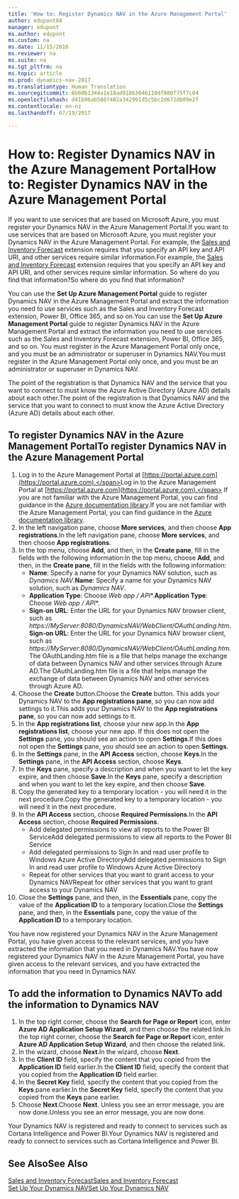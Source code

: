 ```yaml
---
title: 'How to: Register Dynamics NAV in the Azure Management Portal'
author: edupont04
manager: edupont
ms.author: edupont
ms.custom: na
ms.date: 11/15/2016
ms.reviewer: na
ms.suite: na
ms.tgt_pltfrm: na
ms.topic: article
ms.prod: dynamics-nav-2017
ms.translationtype: Human Translation
ms.sourcegitcommit: 6b60b1344a1e18ad91863046110df880f75f7c04
ms.openlocfilehash: d41b96ab5807402a342991d5c5bc2d672db09e2f
ms.contentlocale: en-nz
ms.lasthandoff: 07/19/2017

---
```

# <a name="how-to-register-dynamics-nav-in-the-azure-management-portal"></a><span data-ttu-id="efa13-102">How to: Register Dynamics NAV in the Azure Management Portal</span><span class="sxs-lookup"><span data-stu-id="efa13-102">How to: Register Dynamics NAV in the Azure Management Portal</span></span>
<span data-ttu-id="efa13-103">If you want to use services that are based on Microsoft Azure, you must register your Dynamics NAV in the Azure Management Portal.</span><span class="sxs-lookup"><span data-stu-id="efa13-103">If you want to use services that are based on Microsoft Azure, you must register your Dynamics NAV in the Azure Management Portal.</span></span> <span data-ttu-id="efa13-104">For example, the [Sales and Inventory Forecast](ui-extensions-sales-forecast.md) extension requires that you specify an API key and API URI, and other services require similar information.</span><span class="sxs-lookup"><span data-stu-id="efa13-104">For example, the [Sales and Inventory Forecast](ui-extensions-sales-forecast.md) extension requires that you specify an API key and API URI, and other services require similar information.</span></span> <span data-ttu-id="efa13-105">So where do you find that information?</span><span class="sxs-lookup"><span data-stu-id="efa13-105">So where do you find that information?</span></span>

<span data-ttu-id="efa13-106">You can use the **Set Up Azure Management Portal** guide to register Dynamics NAV in the Azure Management Portal and extract the information you need to use services such as the Sales and Inventory Forecast extension, Power BI, Office 365, and so on.</span><span class="sxs-lookup"><span data-stu-id="efa13-106">You can use the **Set Up Azure Management Portal** guide to register Dynamics NAV in the Azure Management Portal and extract the information you need to use services such as the Sales and Inventory Forecast extension, Power BI, Office 365, and so on.</span></span> <span data-ttu-id="efa13-107">You must register in the Azure Management Portal only once, and you must be an administrator or superuser in Dynamics NAV.</span><span class="sxs-lookup"><span data-stu-id="efa13-107">You must register in the Azure Management Portal only once, and you must be an administrator or superuser in Dynamics NAV.</span></span>

<span data-ttu-id="efa13-108">The point of the registration is that Dynamics NAV and the service that you want to connect to must know the Azure Active Directory (Azure AD) details about each other.</span><span class="sxs-lookup"><span data-stu-id="efa13-108">The point of the registration is that Dynamics NAV and the service that you want to connect to must know the Azure Active Directory (Azure AD) details about each other.</span></span>

## <a name="to-register-dynamics-nav-in-the-azure-management-portal"></a><span data-ttu-id="efa13-109">To register Dynamics NAV in the Azure Management Portal</span><span class="sxs-lookup"><span data-stu-id="efa13-109">To register Dynamics NAV in the Azure Management Portal</span></span>
1. <span data-ttu-id="efa13-110">Log in to the Azure Management Portal at [https://portal.azure.com](https://portal.azure.com).</span><span class="sxs-lookup"><span data-stu-id="efa13-110">Log in to the Azure Management Portal at [https://portal.azure.com](https://portal.azure.com).</span></span>
    <span data-ttu-id="efa13-111">If you are not familiar with the Azure Management Portal, you can find guidance in the [Azure documentation library](https://azure.microsoft.com/en-us/documentation/articles).</span><span class="sxs-lookup"><span data-stu-id="efa13-111">If you are not familiar with the Azure Management Portal, you can find guidance in the [Azure documentation library](https://azure.microsoft.com/en-us/documentation/articles).</span></span>
2. <span data-ttu-id="efa13-112">In the left navigation pane, choose **More services**, and then choose **App registrations**.</span><span class="sxs-lookup"><span data-stu-id="efa13-112">In the left navigation pane, choose **More services**, and then choose **App registrations**.</span></span>
3. <span data-ttu-id="efa13-113">In the top menu, choose **Add**, and then, in the **Create pane**, fill in the fields with the following information:</span><span class="sxs-lookup"><span data-stu-id="efa13-113">In the top menu, choose **Add**, and then, in the **Create pane**, fill in the fields with the following information:</span></span>
    - <span data-ttu-id="efa13-114">**Name**: Specify a name for your Dynamics NAV solution, such as *Dynamics NAV*.</span><span class="sxs-lookup"><span data-stu-id="efa13-114">**Name**: Specify a name for your Dynamics NAV solution, such as *Dynamics NAV*.</span></span>
    - <span data-ttu-id="efa13-115">**Application Type**: Choose **Web app* / API**.</span><span class="sxs-lookup"><span data-stu-id="efa13-115">**Application Type**: Choose **Web app* / API**.</span></span>
    - <span data-ttu-id="efa13-116">**Sign-on URL**: Enter the URL for your Dynamics NAV browser client, such as *https://MyServer:8080/DynamicsNAV/WebClient/OAuthLanding.htm*.</span><span class="sxs-lookup"><span data-stu-id="efa13-116">**Sign-on URL**: Enter the URL for your Dynamics NAV browser client, such as *https://MyServer:8080/DynamicsNAV/WebClient/OAuthLanding.htm*.</span></span>
        <span data-ttu-id="efa13-117">The OAuthLanding.htm file is a file that helps manage the exchange of data between Dynamics NAV and other services through Azure AD.</span><span class="sxs-lookup"><span data-stu-id="efa13-117">The OAuthLanding.htm file is a file that helps manage the exchange of data between Dynamics NAV and other services through Azure AD.</span></span>
4. <span data-ttu-id="efa13-118">Choose the **Create** button.</span><span class="sxs-lookup"><span data-stu-id="efa13-118">Choose the **Create** button.</span></span>
    <span data-ttu-id="efa13-119">This adds your Dynamics NAV to the **App registrations pane**, so you can now add settings to it.</span><span class="sxs-lookup"><span data-stu-id="efa13-119">This adds your Dynamics NAV to the **App registrations pane**, so you can now add settings to it.</span></span>
5. <span data-ttu-id="efa13-120">In the **App registrations list**, choose your new app.</span><span class="sxs-lookup"><span data-stu-id="efa13-120">In the **App registrations list**, choose your new app.</span></span> <span data-ttu-id="efa13-121">If this does not open the **Settings** pane, you should see an action to open **Settings**.</span><span class="sxs-lookup"><span data-stu-id="efa13-121">If this does not open the **Settings** pane, you should see an action to open **Settings**.</span></span>
6. <span data-ttu-id="efa13-122">In the **Settings** pane, in the **API Access** section, choose **Keys**.</span><span class="sxs-lookup"><span data-stu-id="efa13-122">In the **Settings** pane, in the **API Access** section, choose **Keys**.</span></span>
7. <span data-ttu-id="efa13-123">In the **Keys** pane, specify a description and when you want to let the key expire, and then choose **Save**.</span><span class="sxs-lookup"><span data-stu-id="efa13-123">In the **Keys** pane, specify a description and when you want to let the key expire, and then choose **Save**.</span></span>
8. <span data-ttu-id="efa13-124">Copy the generated key to a temporary location - you will need it in the next procedure.</span><span class="sxs-lookup"><span data-stu-id="efa13-124">Copy the generated key to a temporary location - you will need it in the next procedure.</span></span>
9. <span data-ttu-id="efa13-125">In the **API Access** section, choose **Required Permissions**.</span><span class="sxs-lookup"><span data-stu-id="efa13-125">In the **API Access** section, choose **Required Permissions**.</span></span>
    - <span data-ttu-id="efa13-126">Add delegated permissions to view all reports to the Power BI Service</span><span class="sxs-lookup"><span data-stu-id="efa13-126">Add delegated permissions to view all reports to the Power BI Service</span></span>
    - <span data-ttu-id="efa13-127">Add delegated permissions to Sign In and read user profile to Windows Azure Active Directory</span><span class="sxs-lookup"><span data-stu-id="efa13-127">Add delegated permissions to Sign In and read user profile to Windows Azure Active Directory</span></span>
    - <span data-ttu-id="efa13-128">Repeat for other services that you want to grant access to your Dynamics NAV</span><span class="sxs-lookup"><span data-stu-id="efa13-128">Repeat for other services that you want to grant access to your Dynamics NAV</span></span>
10. <span data-ttu-id="efa13-129">Close the **Settings** pane, and then, in the **Essentials** pane, copy the value of the **Application ID** to a temporary location.</span><span class="sxs-lookup"><span data-stu-id="efa13-129">Close the **Settings** pane, and then, in the **Essentials** pane, copy the value of the **Application ID** to a temporary location.</span></span>

<span data-ttu-id="efa13-130">You have now registered your Dynamics NAV in the Azure Management Portal, you have given access to the relevant services, and you have extracted the information that you need in Dynamics NAV.</span><span class="sxs-lookup"><span data-stu-id="efa13-130">You have now registered your Dynamics NAV in the Azure Management Portal, you have given access to the relevant services, and you have extracted the information that you need in Dynamics NAV.</span></span>  

## <a name="to-add-the-information-to-dynamics-nav"></a><span data-ttu-id="efa13-131">To add the information to Dynamics NAV</span><span class="sxs-lookup"><span data-stu-id="efa13-131">To add the information to Dynamics NAV</span></span>
1. <span data-ttu-id="efa13-132">In the top right corner, choose the **Search for Page or Report** icon, enter **Azure AD Application Setup Wizard**, and then choose the related link.</span><span class="sxs-lookup"><span data-stu-id="efa13-132">In the top right corner, choose the **Search for Page or Report** icon, enter **Azure AD Application Setup Wizard**, and then choose the related link.</span></span>
2. <span data-ttu-id="efa13-133">In the wizard, choose **Next**.</span><span class="sxs-lookup"><span data-stu-id="efa13-133">In the wizard, choose **Next**.</span></span>
3. <span data-ttu-id="efa13-134">In the **Client ID** field, specify the content that you copied from the **Application ID** field earlier.</span><span class="sxs-lookup"><span data-stu-id="efa13-134">In the **Client ID** field, specify the content that you copied from the **Application ID** field earlier.</span></span>
4. <span data-ttu-id="efa13-135">In the **Secret Key** field, specify the content that you copied from the **Keys** pane earlier.</span><span class="sxs-lookup"><span data-stu-id="efa13-135">In the **Secret Key** field, specify the content that you copied from the **Keys** pane earlier.</span></span>
5. <span data-ttu-id="efa13-136">Choose **Next**.</span><span class="sxs-lookup"><span data-stu-id="efa13-136">Choose **Next**.</span></span> <span data-ttu-id="efa13-137">Unless you see an error message, you are now done.</span><span class="sxs-lookup"><span data-stu-id="efa13-137">Unless you see an error message, you are now done.</span></span>

<span data-ttu-id="efa13-138">Your Dynamics NAV is registered and ready to connect to services such as Cortana Intelligence and Power BI.</span><span class="sxs-lookup"><span data-stu-id="efa13-138">Your Dynamics NAV is registered and ready to connect to services such as Cortana Intelligence and Power BI.</span></span>

## <a name="see-also"></a><span data-ttu-id="efa13-139">See Also</span><span class="sxs-lookup"><span data-stu-id="efa13-139">See Also</span></span>
[<span data-ttu-id="efa13-140">Sales and Inventory Forecast</span><span class="sxs-lookup"><span data-stu-id="efa13-140">Sales and Inventory Forecast</span></span>](ui-extensions-sales-forecast.md)  
[<span data-ttu-id="efa13-141">Set Up Your Dynamics NAV</span><span class="sxs-lookup"><span data-stu-id="efa13-141">Set Up Your Dynamics NAV</span></span>](setup.md)  


